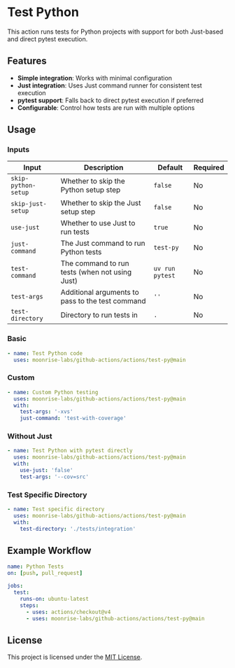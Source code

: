 # Test Python

This action runs tests for Python projects with support for both Just-based and direct pytest execution.

## Features

- **Simple integration**: Works with minimal configuration
- **Just integration**: Uses Just command runner for consistent test execution
- **pytest support**: Falls back to direct pytest execution if preferred
- **Configurable**: Control how tests are run with multiple options

## Usage

### Inputs

| Input               | Description                                      | Default         | Required |
| ------------------- | ------------------------------------------------ | --------------- | -------- |
| `skip-python-setup` | Whether to skip the Python setup step            | `false`         | No       |
| `skip-just-setup`   | Whether to skip the Just setup step              | `false`         | No       |
| `use-just`          | Whether to use Just to run tests                 | `true`          | No       |
| `just-command`      | The Just command to run Python tests             | `test-py`       | No       |
| `test-command`      | The command to run tests (when not using Just)   | `uv run pytest` | No       |
| `test-args`         | Additional arguments to pass to the test command | `''`            | No       |
| `test-directory`    | Directory to run tests in                        | `.`             | No       |

### Basic

```yaml
- name: Test Python code
  uses: moonrise-labs/github-actions/actions/test-py@main
```

### Custom

```yaml
- name: Custom Python testing
  uses: moonrise-labs/github-actions/actions/test-py@main
  with:
    test-args: '-xvs'
    just-command: 'test-with-coverage'
```

### Without Just

```yaml
- name: Test Python with pytest directly
  uses: moonrise-labs/github-actions/actions/test-py@main
  with:
    use-just: 'false'
    test-args: '--cov=src'
```

### Test Specific Directory

```yaml
- name: Test specific directory
  uses: moonrise-labs/github-actions/actions/test-py@main
  with:
    test-directory: './tests/integration'
```

## Example Workflow

```yaml
name: Python Tests
on: [push, pull_request]

jobs:
  test:
    runs-on: ubuntu-latest
    steps:
      - uses: actions/checkout@v4
      - uses: moonrise-labs/github-actions/actions/test-py@main
```

## License

This project is licensed under the [MIT License](../../LICENSE).
